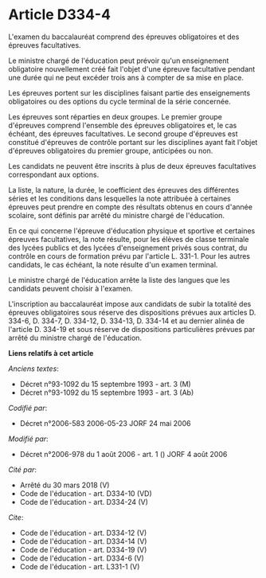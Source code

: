 # Article D334-4

L'examen du baccalauréat comprend des épreuves obligatoires et des épreuves facultatives. 

Le ministre chargé de l'éducation peut prévoir qu'un enseignement obligatoire nouvellement créé fait l'objet d'une épreuve
facultative pendant une durée qui ne peut excéder trois ans à compter de sa mise en place. 

Les épreuves portent sur les disciplines faisant partie des enseignements obligatoires ou des options du cycle terminal de la
série concernée. 

Les épreuves sont réparties en deux groupes. Le premier groupe d'épreuves comprend l'ensemble des épreuves obligatoires et,
le cas échéant, des épreuves facultatives. Le second groupe d'épreuves est constitué d'épreuves de contrôle portant sur les
disciplines ayant fait l'objet d'épreuves obligatoires du premier groupe, anticipées ou non. 

Les candidats ne peuvent être inscrits à plus de deux épreuves facultatives correspondant aux options. 

La liste, la nature, la durée, le coefficient des épreuves des différentes séries et les conditions dans lesquelles la note
attribuée à certaines épreuves peut prendre en compte des résultats obtenus en cours d'année scolaire, sont définis par
arrêté du ministre chargé de l'éducation. 

En ce qui concerne l'épreuve d'éducation physique et sportive et certaines épreuves facultatives, la note résulte, pour les
élèves de classe terminale des lycées publics et des lycées d'enseignement privés sous contrat, du contrôle en cours de
formation prévu par l'article L. 331-1. Pour les autres candidats, le cas échéant, la note résulte d'un examen terminal. 

Le ministre chargé de l'éducation arrête la liste des langues que les candidats peuvent choisir à l'examen. 

L'inscription au baccalauréat impose aux candidats de subir la totalité des épreuves obligatoires sous réserve des
dispositions prévues aux articles D. 334-6, D. 334-7, D. 334-12, D. 334-13, D. 334-14 et au dernier alinéa de l'article D.
334-19 et sous réserve de dispositions particulières prévues par arrêté du ministre chargé de l'éducation.

**Liens relatifs à cet article**

_Anciens textes_:

  - Décret n°93-1092 du 15 septembre 1993 - art. 3 (M)
  - Décret n°93-1092 du 15 septembre 1993 - art. 3 (Ab)

_Codifié par_:

  - Décret n°2006-583 2006-05-23 JORF 24 mai 2006

_Modifié par_:

  - Décret n°2006-978 du 1 août 2006 - art. 1 () JORF 4 août 2006

_Cité par_:

  - Arrêté du 30 mars 2018 (V)
  - Code de l'éducation - art. D334-10 (VD)
  - Code de l'éducation - art. D334-24 (V)

_Cite_:

  - Code de l'éducation - art. D334-12 (V)
  - Code de l'éducation - art. D334-14 (V)
  - Code de l'éducation - art. D334-19 (V)
  - Code de l'éducation - art. D334-6 (V)
  - Code de l'éducation - art. L331-1 (V)
